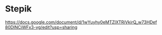 # Stepik
https://docs.google.com/document/d/1wYuyhy0eMTZlXTRiVkirQ_w73HDef80DlNCiWFx3-vg/edit?usp=sharing
